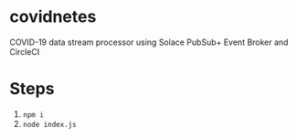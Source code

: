 # covidnetes
COVID-19 data stream processor using Solace PubSub+ Event Broker and CircleCI

# Steps
1. `npm i`
1. `node index.js`

